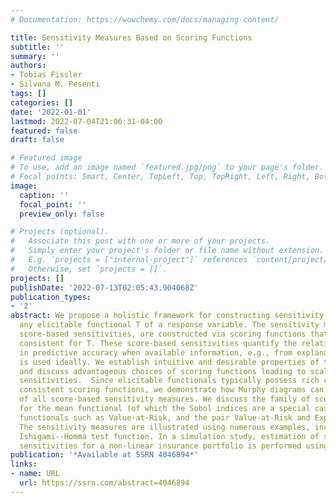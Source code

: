 ```yaml
---
# Documentation: https://wowchemy.com/docs/managing-content/

title: Sensitivity Measures Based on Scoring Functions
subtitle: ''
summary: ''
authors:
- Tobias Fissler
- Silvana M. Pesenti
tags: []
categories: []
date: '2022-01-01'
lastmod: 2022-07-04T21:06:31-04:00
featured: false
draft: false

# Featured image
# To use, add an image named `featured.jpg/png` to your page's folder.
# Focal points: Smart, Center, TopLeft, Top, TopRight, Left, Right, BottomLeft, Bottom, BottomRight.
image:
  caption: ''
  focal_point: ''
  preview_only: false

# Projects (optional).
#   Associate this post with one or more of your projects.
#   Simply enter your project's folder or file name without extension.
#   E.g. `projects = ["internal-project"]` references `content/project/deep-learning/index.md`.
#   Otherwise, set `projects = []`.
projects: []
publishDate: '2022-07-13T02:05:43.904068Z'
publication_types:
- '2'
abstract: We propose a holistic framework for constructing sensitivity measures for
  any elicitable functional T of a response variable. The sensitivity measures, termed
  score-based sensitivities, are constructed via scoring functions that are (strictly)
  consistent for T. These score-based sensitivities quantify the relative improvement
  in predictive accuracy when available information, e.g., from explanatory variables,
  is used ideally. We establish intuitive and desirable properties of these sensitivities
  and discuss advantageous choices of scoring functions leading to scale-invariant
  sensitivities.  Since elicitable functionals typically possess rich classes of (strictly)
  consistent scoring functions, we demonstrate how Murphy diagrams can provide a picture
  of all score-based sensitivity measures. We discuss the family of score-based sensitivities
  for the mean functional (of which the Sobol indices are a special case) and risk
  functionals such as Value-at-Risk, and the pair Value-at-Risk and Expected Shortfall.
  The sensitivity measures are illustrated using numerous examples, including the
  Ishigami--Homma test function. In a simulation study, estimation of score-based
  sensitivities for a non-linear insurance portfolio is performed using neural nets.
publication: '*Available at SSRN 4046894*'
links:
- name: URL
  url: https://ssrn.com/abstract=4046894
---
```

